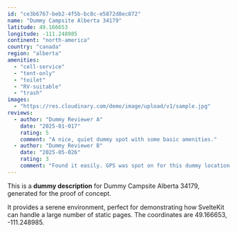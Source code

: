 ```yaml
---
id: "ce3b6767-beb2-4f5b-bc8c-e5872d8ec872"
name: "Dummy Campsite Alberta 34179"
latitude: 49.166653
longitude: -111.248985
continent: "north-america"
country: "canada"
region: "alberta"
amenities:
  - "cell-service"
  - "tent-only"
  - "toilet"
  - "RV-suitable"
  - "trash"
images:
  - "https://res.cloudinary.com/demo/image/upload/v1/sample.jpg"
reviews:
  - author: "Dummy Reviewer A"
    date: "2025-01-017"
    rating: 5
    comment: "A nice, quiet dummy spot with some basic amenities."
  - author: "Dummy Reviewer B"
    date: "2025-05-026"
    rating: 3
    comment: "Found it easily. GPS was spot on for this dummy location."
---
```


This is a **dummy description** for Dummy Campsite Alberta 34179, generated for the proof of concept.

It provides a serene environment, perfect for demonstrating how SvelteKit can handle a large number of static pages. The coordinates are 49.166653, -111.248985.
